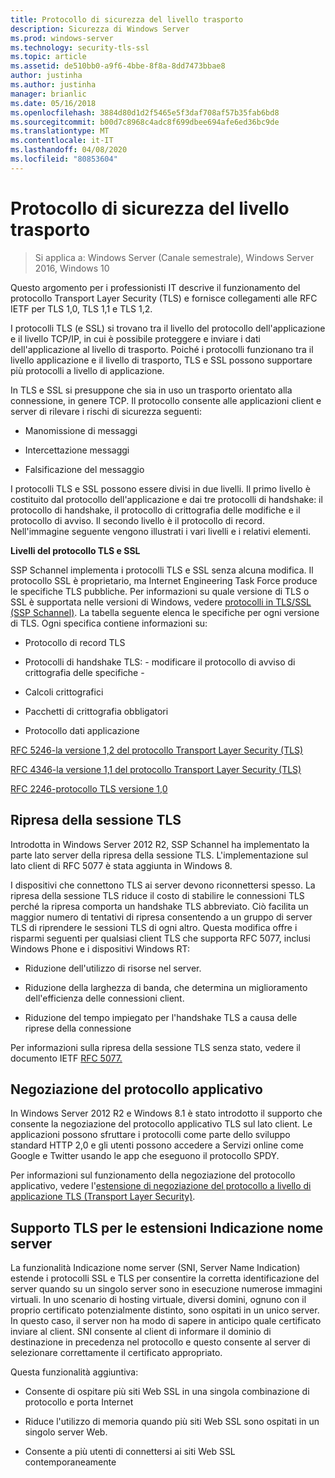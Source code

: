 ```yaml
---
title: Protocollo di sicurezza del livello trasporto
description: Sicurezza di Windows Server
ms.prod: windows-server
ms.technology: security-tls-ssl
ms.topic: article
ms.assetid: de510bb0-a9f6-4bbe-8f8a-8dd7473bbae8
author: justinha
ms.author: justinha
manager: brianlic
ms.date: 05/16/2018
ms.openlocfilehash: 3884d80d1d2f5465e5f3daf708af57b35fab6bd8
ms.sourcegitcommit: b00d7c8968c4adc8f699dbee694afe6ed36bc9de
ms.translationtype: MT
ms.contentlocale: it-IT
ms.lasthandoff: 04/08/2020
ms.locfileid: "80853604"
---
```

# <a name="transport-layer-security-protocol"></a>Protocollo di sicurezza del livello trasporto

>Si applica a: Windows Server (Canale semestrale), Windows Server 2016, Windows 10

Questo argomento per i professionisti IT descrive il funzionamento del protocollo Transport Layer Security (TLS) e fornisce collegamenti alle RFC IETF per TLS 1,0, TLS 1,1 e TLS 1,2.

I protocolli TLS (e SSL) si trovano tra il livello del protocollo dell'applicazione e il livello TCP/IP, in cui è possibile proteggere e inviare i dati dell'applicazione al livello di trasporto. Poiché i protocolli funzionano tra il livello applicazione e il livello di trasporto, TLS e SSL possono supportare più protocolli a livello di applicazione.

In TLS e SSL si presuppone che sia in uso un trasporto orientato alla connessione, in genere TCP. Il protocollo consente alle applicazioni client e server di rilevare i rischi di sicurezza seguenti:

-   Manomissione di messaggi

-   Intercettazione messaggi

-   Falsificazione del messaggio

I protocolli TLS e SSL possono essere divisi in due livelli. Il primo livello è costituito dal protocollo dell'applicazione e dai tre protocolli di handshake: il protocollo di handshake, il protocollo di crittografia delle modifiche e il protocollo di avviso. Il secondo livello è il protocollo di record. Nell'immagine seguente vengono illustrati i vari livelli e i relativi elementi.

**Livelli del protocollo TLS e SSL**


SSP Schannel implementa i protocolli TLS e SSL senza alcuna modifica. Il protocollo SSL è proprietario, ma Internet Engineering Task Force produce le specifiche TLS pubbliche. Per informazioni su quale versione di TLS o SSL è supportata nelle versioni di Windows, vedere [protocolli in TLS/SSL (SSP Schannel)](https://msdn.microsoft.com/library/windows/desktop/mt808159(v=vs.85).aspx). La tabella seguente elenca le specifiche per ogni versione di TLS. Ogni specifica contiene informazioni su:

-   Protocollo di record TLS

-   Protocolli di handshake TLS: \- modificare il protocollo di avviso di crittografia delle specifiche \-

-   Calcoli crittografici

-   Pacchetti di crittografia obbligatori

-   Protocollo dati applicazione

[RFC 5246-la versione 1,2 del protocollo Transport Layer Security (TLS)](http://tools.ietf.org/html/rfc5246)

[RFC 4346-la versione 1,1 del protocollo Transport Layer Security (TLS)](http://tools.ietf.org/html/rfc4346)

[RFC 2246-protocollo TLS versione 1,0](http://tools.ietf.org/html/rfc2246)

## <a name="tls-session-resumption"></a><a name="BKMK_SessionResumption"></a>Ripresa della sessione TLS
Introdotta in Windows Server 2012 R2, SSP Schannel ha implementato la parte lato server della ripresa della sessione TLS. L'implementazione sul lato client di RFC 5077 è stata aggiunta in Windows 8.

I dispositivi che connettono TLS ai server devono riconnettersi spesso. La ripresa della sessione TLS riduce il costo di stabilire le connessioni TLS perché la ripresa comporta un handshake TLS abbreviato. Ciò facilita un maggior numero di tentativi di ripresa consentendo a un gruppo di server TLS di riprendere le sessioni TLS di ogni altro. Questa modifica offre i risparmi seguenti per qualsiasi client TLS che supporta RFC 5077, inclusi Windows Phone e i dispositivi Windows RT:

-   Riduzione dell'utilizzo di risorse nel server.

-   Riduzione della larghezza di banda, che determina un miglioramento dell'efficienza delle connessioni client.

-   Riduzione del tempo impiegato per l'handshake TLS a causa delle riprese della connessione

Per informazioni sulla ripresa della sessione TLS senza stato, vedere il documento IETF [RFC 5077.](http://www.ietf.org/rfc/rfc5077)

## <a name="application-protocol-negotiation"></a><a name="BKMK_AppProtocolNego"></a>Negoziazione del protocollo applicativo
 In Windows Server 2012 R2 e Windows 8.1 è stato introdotto il supporto che consente la negoziazione del protocollo applicativo TLS sul lato client. Le applicazioni possono sfruttare i protocolli come parte dello sviluppo standard HTTP 2,0 e gli utenti possono accedere a Servizi online come Google e Twitter usando le app che eseguono il protocollo SPDY.

Per informazioni sul funzionamento della negoziazione del protocollo applicativo, vedere l'[estensione di negoziazione del protocollo a livello di applicazione TLS (Transport Layer Security)](http://tools.ietf.org/search/draft-ietf-tls-applayerprotoneg-05).

## <a name="tls-support-for-server-name-indication-extensions"></a><a name="BKMK_SNI"></a>Supporto TLS per le estensioni Indicazione nome server
La funzionalità Indicazione nome server (SNI, Server Name Indication) estende i protocolli SSL e TLS per consentire la corretta identificazione del server quando su un singolo server sono in esecuzione numerose immagini virtuali. In uno scenario di hosting virtuale, diversi domini, ognuno con il proprio certificato potenzialmente distinto, sono ospitati in un unico server. In questo caso, il server non ha modo di sapere in anticipo quale certificato inviare al client. SNI consente al client di informare il dominio di destinazione in precedenza nel protocollo e questo consente al server di selezionare correttamente il certificato appropriato.

Questa funzionalità aggiuntiva:

-   Consente di ospitare più siti Web SSL in una singola combinazione di protocollo e porta Internet

-   Riduce l'utilizzo di memoria quando più siti Web SSL sono ospitati in un singolo server Web.

-   Consente a più utenti di connettersi ai siti Web SSL contemporaneamente



